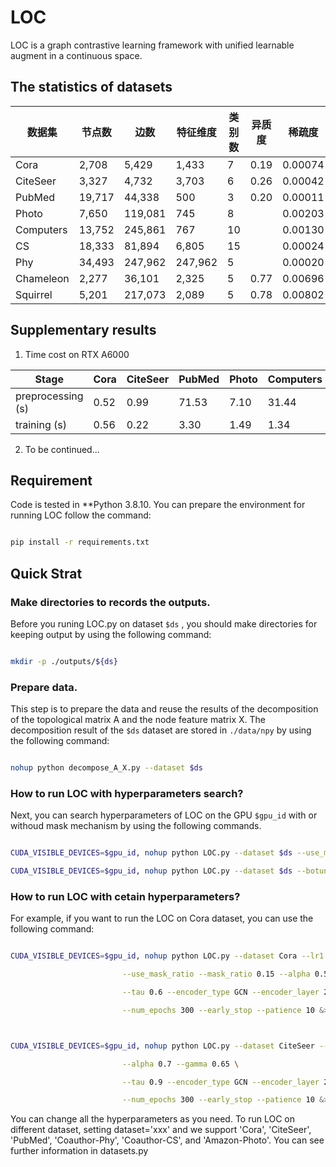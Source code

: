 # LOC 



LOC is a graph contrastive learning framework with unified learnable augment in a continuous space.



## The statistics of datasets

| 数据集    | 节点数 | 边数    | 特征维度 | 类别数 | 异质度 | 稀疏度  |
| --------- | ------ | ------- | -------- | ------ | ------ | ------- |
| Cora      | 2,708  | 5,429   | 1,433    | 7      | 0.19   | 0.00074 |
| CiteSeer  | 3,327  | 4,732   | 3,703    | 6      | 0.26   | 0.00042 |
| PubMed    | 19,717 | 44,338  | 500      | 3      | 0.20   | 0.00011 |
| Photo     | 7,650  | 119,081 | 745      | 8      |        | 0.00203 |
| Computers | 13,752 | 245,861 | 767      | 10     |        | 0.00130 |
| CS        | 18,333 | 81,894  | 6,805    | 15     |        | 0.00024 |
| Phy       | 34,493 | 247,962 | 247,962  | 5      |        | 0.00020 |
| Chameleon | 2,277  | 36,101  | 2,325    | 5      | 0.77   | 0.00696 |
| Squirrel  | 5,201  | 217,073 | 2,089    | 5      | 0.78   | 0.00802 |

## Supplementary results

1. Time cost  on RTX A6000 

| Stage             | Cora | CiteSeer | PubMed | Photo | Computers | CS    | Phy   | Chameleon | Squirrel |
| ----------------- | ---- | -------- | ------ | ----- | --------- | ----- | ----- | --------- | -------- |
| preprocessing (s) | 0.52 | 0.99     | 71.53  | 7.10  | 31.44     | 19.56 | 15.24 | 0.29      | 2.38     |
| training (s)      | 0.56 | 0.22     | 3.30   | 1.49  | 1.34      | 4.28  | 16.42 | 0.04      | 0.14     |

2. To be continued...



## Requirement

Code is tested in *\*Python 3.8.10\. You can prepare the environment for running LOC follow the command:



```bash

pip install -r requirements.txt

```



## Quick Strat



### Make directories to records the outputs.



Before you runing LOC.py on dataset ```$ds``` , you should make directories for keeping output by using the following command:

```bash

mkdir -p ./outputs/${ds}

```



### Prepare data.

This step is to prepare the data and reuse the results of the decomposition of the topological matrix A and the node feature matrix X. The decomposition result of the ```$ds``` dataset are stored in ```./data/npy``` by using the following command:



```bash

nohup python decompose_A_X.py --dataset $ds

```



### How to run LOC with hyperparameters search?





Next, you can search hyperparameters of LOC on the GPU ```$gpu_id``` with or withoud mask mechanism by using the following commands.



```bash

CUDA_VISIBLE_DEVICES=$gpu_id, nohup python LOC.py --dataset $ds --use_mask_ratio --botune &> ./outputs/${ds}/ULA_mask.out&

CUDA_VISIBLE_DEVICES=$gpu_id, nohup python LOC.py --dataset $ds --botune &> ./outputs/${ds}/ULA_nomask.out&

```



### How to run LOC with cetain hyperparameters?



For example, if you want to run the LOC on Cora dataset, you can use the following command:



```bash

CUDA_VISIBLE_DEVICES=$gpu_id, nohup python LOC.py --dataset Cora --lr1 5e-4 --lr2 5e-4 --wd 1e-5 --hid_dim 256 --proj_dim 256\ 

​                         --use_mask_ratio --mask_ratio 0.15 --alpha 0.55 --gamma 0.55 \ 

​                         --tau 0.6 --encoder_type GCN --encoder_layer 2 --sim_method exp \ 

​                         --num_epochs 300 --early_stop --patience 10 &> ./outputs/Cora/LOC.out&  



CUDA_VISIBLE_DEVICES=$gpu_id, nohup python LOC.py --dataset CiteSeer --lr1 5e-4 --lr2 5e-4 --wd 1e-5 --hid_dim 256 --proj_dim 128\ 

​                         --alpha 0.7 --gamma 0.65 \ 

​                         --tau 0.9 --encoder_type GCN --encoder_layer 2 \ 

​                         --num_epochs 300 --early_stop --patience 10 &> ./outputs/CiteSeer/LOC.out&  

```



You can change all the hyperparameters as you need. To run LOC on different dataset, setting dataset='xxx' and we support 'Cora', 'CiteSeer', 'PubMed', 'Coauthor-Phy', 'Coauthor-CS', and 'Amazon-Photo'. You can see further information in datasets.py
